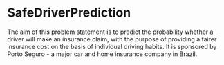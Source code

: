 # SafeDriverPrediction
The aim of this problem statement is to predict the probability whether a driver will make an insurance claim, with the purpose of providing a fairer insurance cost on the basis of individual driving habits. It is sponsored by Porto Seguro - a major car and home insurance company in Brazil.
